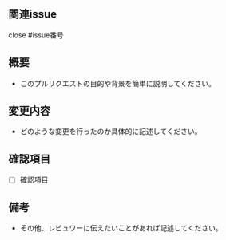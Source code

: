 ## 関連issue
close #issue番号

## 概要
- このプルリクエストの目的や背景を簡単に説明してください。

## 変更内容
- どのような変更を行ったのか具体的に記述してください。

## 確認項目
- [ ] 確認項目

## 備考
- その他、レビュワーに伝えたいことがあれば記述してください。